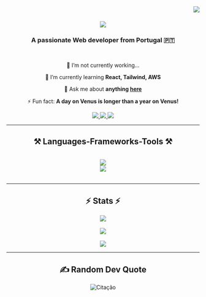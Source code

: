 <img align="right" src="https://visitor-badge.laobi.icu/badge?page_id=salesp07.RubenDominguesPires" />

<h1 align="center">
    <img src="https://readme-typing-svg.herokuapp.com/?font=Righteous&size=35&center=true&vCenter=true&width=500&height=70&duration=4000&lines=Hi+There!+👋;+I'm+Rúben+Pires!;" />
</h1>

<h3 align="center">A passionate Web developer from Portugal 🇵🇹</h3>

<br/>

<div align="center">
 
 🔭 I’m not currently working...
 
 🌱 I’m currently learning **React, Tailwind, AWS**

💬 Ask me about **anything [here](https://github.com/RubenDominguesPires/RubenDominguesPires/issues)**

⚡ Fun fact: **A day on Venus is longer than a year on Venus!**

 </div>
 
<div align="center"> 
  <a href="mailto:rubendominguespires@gmail.com">
    <img src="https://img.shields.io/badge/Gmail-333333?style=for-the-badge&logo=gmail&logoColor=red" />
  </a>
  <a href="https://linkedin.com/in/rúben-pires-8387982a1" target="_blank">
    <img src="https://img.shields.io/badge/LinkedIn-0077B5?style=for-the-badge&logo=linkedin&logoColor=white" target="_blank" />
  </a>
  <a href="https://RubenDominguesPires.github.io" target="_blank">
     <img src="https://img.shields.io/badge/Portfolio-FF5722?style=for-the-badge&logo=todoist&logoColor=white" target="_blank" /> <!-- sqlite, safari, google-chrome are other good icon options -->
  </a>
</div>

 <hr/>
 
<h2 align="center">⚒️ Languages-Frameworks-Tools ⚒️</h2>
<br/>
<div align="center">
    <img src="https://skillicons.dev/icons?i=react,bootstrap,html,css,vscode,github,tailwind,git,postman" /><br/>
    <img src="https://skillicons.dev/icons?i=wordpress,python,javascript,c,java,php,django" /><br>
</div>

<br/>
<hr/>

<h2 align="center">⚡ Stats ⚡</h2>

<p align="center">
  <img src="https://github-readme-stats.vercel.app/api?username=RubenDominguesPires&theme=dark&hide_border=false&include_all_commits=true&count_private=true" /><br/>
  <br/> <!-- Adiciona um espaço extra entre as imagens -->
  <img src="https://github-readme-streak-stats.herokuapp.com/?user=RubenDominguesPires&theme=dark&hide_border=false" /><br/>
  <br/> <!-- Adiciona um espaço extra entre as imagens -->
  <img src="https://github-readme-stats.vercel.app/api/top-langs/?username=RubenDominguesPires&theme=dark&hide_border=false&include_all_commits=true&count_private=true&layout=compact" />
</p>

<hr/>

<h2 align="center"> ✍️ Random Dev Quote </h2>

<p align="center">
  <img src="https://quotes-github-readme.vercel.app/api?type=vetical&theme=dark" alt="Citação">
</p>
